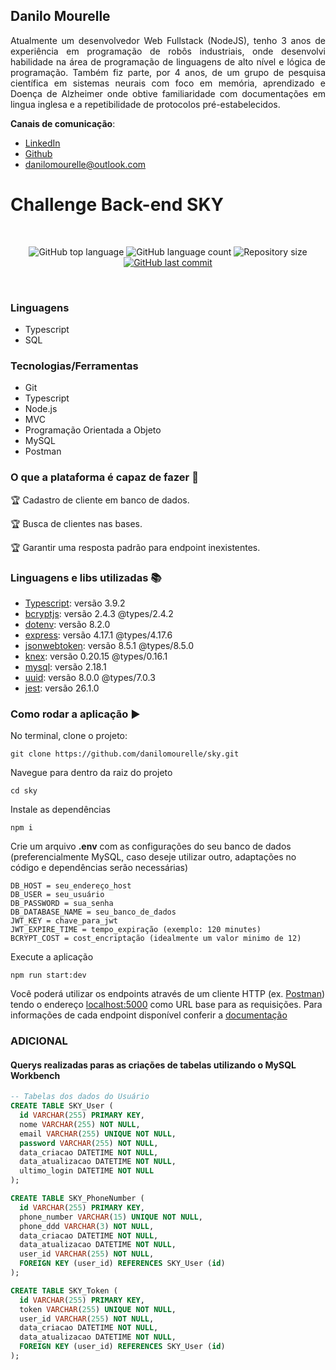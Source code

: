 ## Danilo Mourelle
<p align="justify">Atualmente um desenvolvedor Web Fullstack (NodeJS), tenho 3 anos de experiência em programação de robôs industriais, onde desenvolvi habilidade na área de programação de linguagens de alto nível e lógica de programação. Também fiz parte, por 4 anos, de um grupo de pesquisa científica em sistemas neurais com foco em memória, aprendizado e Doença de Alzheimer onde obtive familiaridade com documentações em lingua inglesa e a repetibilidade de protocolos pré-estabelecidos.</p>

**Canais de comunicação**:
- [LinkedIn](https://www.linkedin.com/in/danilomourelle/)
- [Github](https://github.com/danilomourelle)
- <danilomourelle@outlook.com>

# Challenge Back-end SKY

<br>
<p align="center">
  <img alt="GitHub top language" src="https://img.shields.io/github/languages/top/danilomourelle/sky">

  <img alt="GitHub language count" src="https://img.shields.io/github/languages/count/danilomourelle/sky">

  <img alt="Repository size" src="https://img.shields.io/github/repo-size/danilomourelle/sky">

  <a href="https://github.com/danilomourelle/sky/commits/master">
    <img alt="GitHub last commit" src="https://img.shields.io/github/last-commit/danilomourelle/sky">
  </a>
</p>
<br>

### Linguagens

* Typescript
* SQL

### Tecnologias/Ferramentas

* Git
* Typescript
* Node.js
* MVC
* Programação Orientada a Objeto
* MySQL
* Postman

### O que a plataforma é capaz de fazer :checkered_flag:

:trophy: Cadastro de cliente em banco de dados.

:trophy: Busca de clientes nas bases.

:trophy: Garantir uma resposta padrão para endpoint inexistentes.

### Linguagens e libs utilizadas :books:

- [Typescript](https://www.typescriptlang.org/docs/home.html): versão 3.9.2
- [bcryptjs](https://github.com/kelektiv/node.bcrypt.js): versão 2.4.3 @types/2.4.2
- [dotenv](https://github.com/motdotla/dotenv): versão 8.2.0
- [express](https://expressjs.com/): versão 4.17.1 @types/4.17.6
- [jsonwebtoken](https://github.com/auth0/node-jsonwebtoken): versão 8.5.1 @types/8.5.0
- [knex](http://knexjs.org/): versão 0.20.15 @types/0.16.1 
- [mysql](https://github.com/mysqljs/mysql): versão 2.18.1
- [uuid](https://github.com/uuidjs/uuid): versão 8.0.0 @types/7.0.3
- [jest](https://jestjs.io/): versão 26.1.0


### Como rodar a aplicação :arrow_forward:

No terminal, clone o projeto: 

```
git clone https://github.com/danilomourelle/sky.git
```
Navegue para dentro da raiz do projeto
```
cd sky
```
Instale as dependências
```
npm i
```
Crie um arquivo __.env__ com as configurações do seu banco de dados (preferencialmente MySQL, caso deseje utilizar outro, adaptações no código e dependências serão necessárias)
```
DB_HOST = seu_endereço_host
DB_USER = seu_usuário
DB_PASSWORD = sua_senha
DB_DATABASE_NAME = seu_banco_de_dados
JWT_KEY = chave_para_jwt
JWT_EXPIRE_TIME = tempo_expiração (exemplo: 120 minutes)
BCRYPT_COST = cost_encriptação (idealmente um valor minimo de 12)
```
Execute a aplicação
```
npm run start:dev
```
Você poderá utilizar os endpoints através de um cliente HTTP (ex. [Postman](https://www.postman.com/product/api-client/)) tendo o endereço [localhost:5000](http:localhost:5000) como URL base para as requisições. Para informações de cada endpoint disponível conferir a [documentação](https://documenter.getpostman.com/view/10578976/T1Dv7uKL?version=latest)


### ADICIONAL
#### Querys realizadas paras as criações de tabelas utilizando o MySQL Workbench

```SQL
-- Tabelas dos dados do Usuário
CREATE TABLE SKY_User (
  id VARCHAR(255) PRIMARY KEY,
  nome VARCHAR(255) NOT NULL,
  email VARCHAR(255) UNIQUE NOT NULL,
  password VARCHAR(255) NOT NULL,
  data_criacao DATETIME NOT NULL,
  data_atualizacao DATETIME NOT NULL,
  ultimo_login DATETIME NOT NULL
);

CREATE TABLE SKY_PhoneNumber (
  id VARCHAR(255) PRIMARY KEY,
  phone_number VARCHAR(15) UNIQUE NOT NULL,
  phone_ddd VARCHAR(3) NOT NULL,
  data_criacao DATETIME NOT NULL,
  data_atualizacao DATETIME NOT NULL,
  user_id VARCHAR(255) NOT NULL,
  FOREIGN KEY (user_id) REFERENCES SKY_User (id)
);

CREATE TABLE SKY_Token (
  id VARCHAR(255) PRIMARY KEY,
  token VARCHAR(255) UNIQUE NOT NULL,
  user_id VARCHAR(255) NOT NULL,
  data_criacao DATETIME NOT NULL,
  data_atualizacao DATETIME NOT NULL,
  FOREIGN KEY (user_id) REFERENCES SKY_User (id)
);
```

